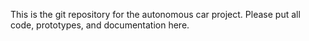 This is the git repository for the autonomous car project.  Please put all
code, prototypes, and documentation here.
